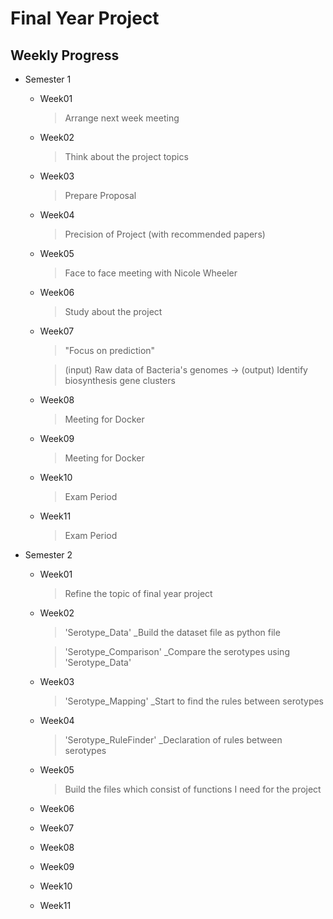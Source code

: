 # Final Year Project


## Weekly Progress
* Semester 1
    * Week01
        > Arrange next week meeting
    * Week02
        > Think about the project topics
    * Week03
        > Prepare Proposal
    * Week04
        > Precision of Project (with recommended papers)
    * Week05
        > Face to face meeting with Nicole Wheeler 
    * Week06
        > Study about the project
    * Week07
        > "Focus on prediction"

        > (input) Raw data of Bacteria's genomes -> (output) Identify biosynthesis gene clusters
    * Week08
        > Meeting for Docker
    * Week09
        > Meeting for Docker
    * Week10
        > Exam Period
    * Week11
        > Exam Period

* Semester 2
    * Week01
        > Refine the topic of final year project
    * Week02
        > 'Serotype_Data' _Build the dataset file as python file
        
        > 'Serotype_Comparison' _Compare the serotypes using 'Serotype_Data'
    * Week03
        > 'Serotype_Mapping' _Start to find the rules between serotypes
    * Week04
        > 'Serotype_RuleFinder' _Declaration of rules between serotypes
    * Week05
    	> Build the files which consist of functions I need for the project
    * Week06

    * Week07

    * Week08

    * Week09

    * Week10

    * Week11

